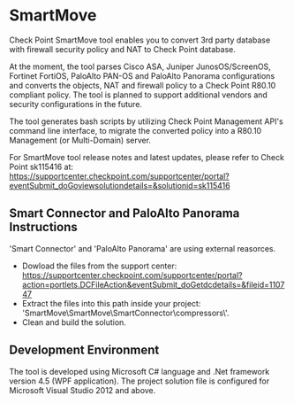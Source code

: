 # SmartMove
Check Point SmartMove tool enables you to convert 3rd party database with firewall security policy and NAT to Check Point database.

At the moment, the tool parses Cisco ASA, Juniper JunosOS/ScreenOS, Fortinet FortiOS, PaloAlto PAN-OS and PaloAlto Panorama configurations and converts the objects, NAT and firewall policy to a Check Point R80.10 compliant policy. The tool is planned to support additional vendors and security configurations in the future.

The tool generates bash scripts by utilizing Check Point Management API's command line interface, to migrate the converted policy into a R80.10 Management (or Multi-Domain) server.

For SmartMove tool release notes and latest updates, please refer to Check Point sk115416 at:
https://supportcenter.checkpoint.com/supportcenter/portal?eventSubmit_doGoviewsolutiondetails=&solutionid=sk115416


## Smart Connector and PaloAlto Panorama Instructions
'Smart Connector' and 'PaloAlto Panorama' are using external reasorces.

* Dowload the files from the support center: 
https://supportcenter.checkpoint.com/supportcenter/portal?action=portlets.DCFileAction&eventSubmit_doGetdcdetails=&fileid=110747
* Extract the files into this path inside your project: 'SmartMove\SmartMove\SmartConnector\compressors\\'.
* Clean and build the solution.


## Development Environment
The tool is developed using Microsoft C# language and .Net framework version 4.5 (WPF application). The project solution file is configured for Microsoft Visual Studio 2012 and above.

